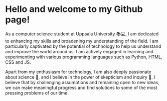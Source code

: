 # Hello and welcome to my Github page!

As a computer science student at Uppsala University 📚💻, I am dedicated to enhancing my skills and broadening my understanding of the field. I am particularly captivated by the potential of technology to help us understand and improve the world around us. I am actively engaged in learning and experimenting with various programming languages such as Python, HTML, CSS and JS.

Apart from my enthusiasm for technology, I am also deeply passionate about science 🔬, and I believe in the power of skepticism and inquiry 🤔. I believe that by challenging assumptions and remaining open to new ideas, we can make meaningful progress and find solutions to some of the most pressing problems of our time.

